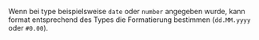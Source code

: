 Wenn bei type beispielsweise `date` oder `number` angegeben wurde, kann format
entsprechend des Types die Formatierung bestimmen (`dd.MM.yyyy` oder `#0.00`).